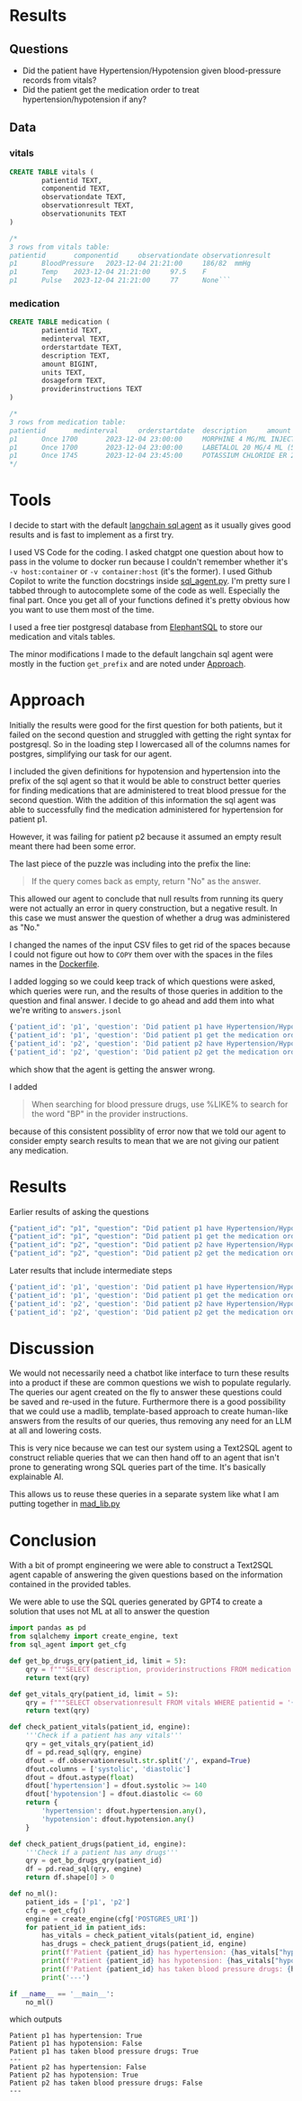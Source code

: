 # Results

## Questions
- Did the patient have Hypertension/Hypotension given blood-pressure records from vitals?
- Did the patient get the medication order to treat hypertension/hypotension if any?

## Data
### vitals
```sql
CREATE TABLE vitals (
        patientid TEXT, 
        componentid TEXT, 
        observationdate TEXT, 
        observationresult TEXT, 
        observationunits TEXT
)

/*
3 rows from vitals table:
patientid       componentid     observationdate observationresult       observationunits
p1      BloodPressure   2023-12-04 21:21:00     186/82  mmHg
p1      Temp    2023-12-04 21:21:00     97.5    F
p1      Pulse   2023-12-04 21:21:00     77      None```
```
### medication
```sql
CREATE TABLE medication (
        patientid TEXT, 
        medinterval TEXT, 
        orderstartdate TEXT, 
        description TEXT, 
        amount BIGINT, 
        units TEXT, 
        dosageform TEXT, 
        providerinstructions TEXT
)

/*
3 rows from medication table:
patientid       medinterval     orderstartdate  description     amount  units   dosageform      providerinstructions
p1      Once 1700       2023-12-04 23:00:00     MORPHINE 4 MG/ML INJECTION SYRINGE WRAPPER      4       mg      IV      StatIf both oral and IV options are ordered for same pain level, administer IV if patient not able t
p1      Once 1700       2023-12-04 23:00:00     LABETALOL 20 MG/4 ML (5 MG/ML) INTRAVENOUS SYRINGE      10      mg      IV      Administer if Systolic BP GREATER than 160
p1      Once 1745       2023-12-04 23:45:00     POTASSIUM CHLORIDE ER 20 MEQ TABLET,EXTENDED RELEASE(PART/CRYST)        40      mEq     oral      Do not crush, split, or chew.
*/
```



# Tools

I decide to start with the default [langchain sql agent](https://python.langchain.com/docs/integrations/toolkits/sql_database) as it usually gives good results and is fast to implement as a first try.

I used VS Code for the coding. I asked chatgpt one question about how to pass in the volume to docker run because I couldn't remember whether it's `-v host:container` or `-v container:host` (it's the former). I used Github Copilot to write the function docstrings inside [sql_agent.py](./sql_agent.py). I'm pretty sure I tabbed through to autocomplete some of the code as well. Especially the final part. Once you get all of your functions defined it's pretty obvious how you want to use them most of the time.


I used a free tier postgresql database from [ElephantSQL](https://elephantsql.com) to store our medication and vitals tables.

The minor modifications I made to the default langchain sql agent were mostly in the fuction `get_prefix` and are noted under [Approach](#approach).

# Approach
Initially the results were good for the first question for both patients, but it failed on the second question and struggled with getting the right syntax for postgresql. So in the loading step I lowercased all of the columns names for postgres, simplifying our task for our agent.

I included the given definitions for hypotension and hypertension into the prefix of the sql agent so that it would be able to construct better queries for finding medications that are administered to treat blood pressue for the second question. With the addition of this information the sql agent was able to successfully find the medication administered for hypertension for patient p1. 

However, it was failing for patient p2 because it assumed an empty result meant there had been some error.

The last piece of the puzzle was including into the prefix the line:

> If the query comes back as empty, return "No" as the answer.

This allowed our agent to conclude that null results from running its query were not actually an error in query construction, but a negative result. In this case we must answer the question of whether a drug was administered as "No."

I changed the names of the input CSV files to get rid of the spaces because I could not figure out how to `COPY` them over with the spaces in the files names in the [Dockerfile](./Dockerfile).

I added logging so we could keep track of which questions were asked, which queries were run, and the results of those queries in addition to the question and final answer. I decide to go ahead and add them into what we're writing to `answers.jsonl`
```python
{'patient_id': 'p1', 'question': 'Did patient p1 have Hypertension/Hypotension given blood-pressure records from vitals?', 'answer': 'Yes, patient p1 had Hypertension.', 'sql_query': "SELECT observationresult FROM vitals WHERE patientid = 'p1' AND componentid = 'BloodPressure' LIMIT 5", 'sql_result': "[('186/82',)]", 'timestamp': '2023-12-14 20:52:14'}
{'patient_id': 'p1', 'question': 'Did patient p1 get the medication order to treat hypertension/hypotension if any?', 'answer': 'No', 'sql_query': "SELECT description, providerinstructions FROM medication WHERE patientid = 'p1' AND (providerinstructions LIKE '%hypertension%' OR providerinstructions LIKE '%hypotension%' OR description LIKE '%hypertension%' OR description LIKE '%hypotension%') LIMIT 5;", 'sql_result': '', 'timestamp': '2023-12-14 20:52:43'}
{'patient_id': 'p2', 'question': 'Did patient p2 have Hypertension/Hypotension given blood-pressure records from vitals?', 'answer': "Yes, patient p2 had hypotension on '2023-11-29 12:52:00'.", 'sql_query': "SELECT observationdate, observationresult FROM vitals WHERE patientid = 'p2' AND componentid = 'BloodPressure' ORDER BY observationdate DESC LIMIT 5;", 'sql_result': "[('2023-11-29 12:52:00', '68/41'), ('2023-11-29 12:32:00', '108/63')]", 'timestamp': '2023-12-14 20:53:28'}
{'patient_id': 'p2', 'question': 'Did patient p2 get the medication order to treat hypertension/hypotension if any?', 'answer': 'No', 'sql_query': "SELECT description FROM medication WHERE patientid = 'p2' AND (description LIKE '%hypertension%' OR description LIKE '%hypotension%') LIMIT 5;", 'sql_result': '', 'timestamp': '2023-12-14 20:53:58'}
```
which show that the agent is getting the answer wrong.

I added 
> When searching for blood pressure drugs, use %LIKE% to search for the word "BP" in the provider instructions.

because of this consistent possiblity of error now that we told our agent to consider empty search results to mean that we are not giving our patient any medication.


# Results
Earlier results of asking the questions
```python
{"patient_id": "p1", "question": "Did patient p1 have Hypertension/Hypotension given blood-pressure records from vitals?", "answer": "Yes, patient p1 had Hypertension given the blood pressure record of 186/82 mmHg."}
{"patient_id": "p1", "question": "Did patient p1 get the medication order to treat hypertension/hypotension if any?", "answer": "Yes, patient p1 did receive a medication order for treating hypertension. The medication prescribed was LABETALOL, with instructions to administer if the systolic blood pressure is greater than 160 mmHg."}
{"patient_id": "p2", "question": "Did patient p2 have Hypertension/Hypotension given blood-pressure records from vitals?", "answer": "Patient p2 had hypotension based on a blood pressure reading of 68/41 mmHg. Another reading of 108/63 mmHg was within the normal range."}
{"patient_id": "p2", "question": "Did patient p2 get the medication order to treat hypertension/hypotension if any?", "answer": "No, patient p2 did not get a medication order to treat hypertension/hypotension."}
```

Later results that include intermediate steps
```python
{'patient_id': 'p1', 'question': 'Did patient p1 have Hypertension/Hypotension given blood-pressure records from vitals?', 'answer': 'Yes, patient p1 had Hypertension.', 'sql_query': "SELECT observationresult FROM vitals WHERE patientid = 'p1' AND componentid = 'BloodPressure' ORDER BY observationdate DESC LIMIT 5", 'sql_result': "[('186/82',)]", 'timestamp': '2023-12-14 16:37:26'}
{'patient_id': 'p1', 'question': 'Did patient p1 get the medication order to treat hypertension/hypotension if any?', 'answer': "Yes, patient p1 has been given the medication 'LABETALOL 20 MG/4 ML (5 MG/ML) INTRAVENOUS SYRINGE' to treat hypertension.", 'sql_query': "SELECT description, providerinstructions FROM medication WHERE patientid = 'p1' AND (providerinstructions LIKE '%BP GREATER%' OR providerinstructions LIKE '%BP LESS%') LIMIT 5;", 'sql_result': "[('LABETALOL 20 MG/4 ML (5 MG/ML) INTRAVENOUS SYRINGE', 'Administer if Systolic BP GREATER than 160')]", 'timestamp': '2023-12-14 16:38:07'}
{'patient_id': 'p2', 'question': 'Did patient p2 have Hypertension/Hypotension given blood-pressure records from vitals?', 'answer': 'Yes, patient p2 had Hypotension.', 'sql_query': "SELECT observationresult FROM vitals WHERE patientid = 'p2' AND componentid = 'BloodPressure' ORDER BY observationdate DESC LIMIT 5", 'sql_result': "[('68/41',), ('108/63',)]", 'timestamp': '2023-12-14 16:38:42'}
{'patient_id': 'p2', 'question': 'Did patient p2 get the medication order to treat hypertension/hypotension if any?', 'answer': 'No', 'sql_query': "SELECT patientid, orderstartdate, description, providerinstructions FROM medication WHERE patientid = 'p2' AND providerinstructions LIKE '%BP%' ORDER BY orderstartdate DESC LIMIT 5", 'sql_result': '', 'timestamp': '2023-12-14 16:39:13'}
```

# Discussion
We would not necessarily need a chatbot like interface to turn these results into a product if these are common questions we wish to populate regularly. The queries our agent created on the fly to answer these questions could be saved and re-used in the future. Furthermore there is a good possibility that we could use a madlib, template-based approach to create human-like answers from the results of our queries, thus removing any need for an LLM at all and lowering costs.

This is very nice because we can test our system using a Text2SQL agent to construct reliable queries that we can then hand off to an agent that isn't prone to generating wrong SQL queries part of the time. It's basically explainable AI.

This allows us to reuse these queries in a separate system like what I am putting together in [mad_lib.py](./mad_lib.py)

# Conclusion
With a bit of prompt engineering we were able to construct a Text2SQL agent capable of answering the given questions based on the information contained in the provided tables. 

We were able to use the SQL queries generated by GPT4 to create a solution that uses not ML at all to answer the question
```python
import pandas as pd
from sqlalchemy import create_engine, text
from sql_agent import get_cfg

def get_bp_drugs_qry(patient_id, limit = 5):
    qry = f"""SELECT description, providerinstructions FROM medication WHERE patientid = '{patient_id}' AND providerinstructions LIKE '%BP%' LIMIT {limit}"""
    return text(qry)

def get_vitals_qry(patient_id, limit = 5):
    qry = f"""SELECT observationresult FROM vitals WHERE patientid = '{patient_id}' AND componentid = 'BloodPressure' ORDER BY observationdate DESC LIMIT {limit}"""
    return text(qry)

def check_patient_vitals(patient_id, engine):
    '''Check if a patient has any vitals'''
    qry = get_vitals_qry(patient_id)
    df = pd.read_sql(qry, engine)
    dfout = df.observationresult.str.split('/', expand=True)
    dfout.columns = ['systolic', 'diastolic']
    dfout = dfout.astype(float)
    dfout['hypertension'] = dfout.systolic >= 140
    dfout['hypotension'] = dfout.diastolic <= 60
    return {
        'hypertension': dfout.hypertension.any(), 
        'hypotension': dfout.hypotension.any()
    }

def check_patient_drugs(patient_id, engine):
    '''Check if a patient has any drugs'''
    qry = get_bp_drugs_qry(patient_id)
    df = pd.read_sql(qry, engine)
    return df.shape[0] > 0

def no_ml():
    patient_ids = ['p1', 'p2']
    cfg = get_cfg()
    engine = create_engine(cfg['POSTGRES_URI'])
    for patient_id in patient_ids:
        has_vitals = check_patient_vitals(patient_id, engine)
        has_drugs = check_patient_drugs(patient_id, engine)
        print(f'Patient {patient_id} has hypertension: {has_vitals["hypertension"]}')
        print(f'Patient {patient_id} has hypotension: {has_vitals["hypotension"]}')
        print(f'Patient {patient_id} has taken blood pressure drugs: {has_drugs}')
        print('---')

if __name__ == '__main__':
    no_ml()
```
which outputs
```
Patient p1 has hypertension: True
Patient p1 has hypotension: False
Patient p1 has taken blood pressure drugs: True
---
Patient p2 has hypertension: False
Patient p2 has hypotension: True
Patient p2 has taken blood pressure drugs: False
---
```
